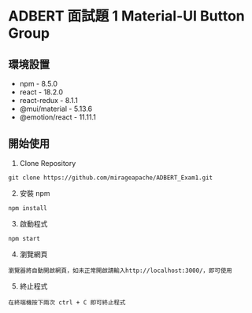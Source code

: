 # ADBERT 面試題 1 Material-UI Button Group

## 環境設置

- npm - 8.5.0
- react - 18.2.0
- react-redux - 8.1.1
- @mui/material - 5.13.6
- @emotion/react - 11.11.1

## 開始使用

1. Clone Repository

```
git clone https://github.com/mirageapache/ADBERT_Exam1.git
```

2. 安裝 npm

```
npm install
```

3. 啟動程式

```
npm start
```

4. 瀏覽網頁

```
瀏覽器將自動開啟網頁，如未正常開啟請輸入http://localhost:3000/，即可使用
```

5. 終止程式

```
在終端機按下兩次 ctrl + C 即可終止程式
```
